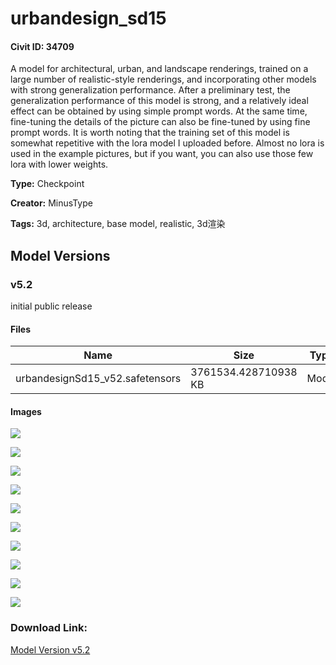 # urbandesign_sd15

#### Civit ID: 34709

<p>A model for architectural, urban, and landscape renderings, trained on a large number of realistic-style renderings, and incorporating other models with strong generalization performance. After a preliminary test, the generalization performance of this model is strong, and a relatively ideal effect can be obtained by using simple prompt words. At the same time, fine-tuning the details of the picture can also be fine-tuned by using fine prompt words. It is worth noting that the training set of this model is somewhat repetitive with the lora model I uploaded before. Almost no lora is used in the example pictures, but if you want, you can also use those few lora with lower weights.</p>

**Type:** Checkpoint

**Creator:** MinusType

**Tags:** 3d, architecture, base model, realistic, 3d渲染

## Model Versions

### v5.2

<p>initial public release</p>

#### Files

| Name | Size | Type | Format | Download Url | AutoV1 | AutoV2 | SHA256 | CRC32 | BLAKE3 |
| --- | --- | --- | --- | --- | --- | --- | --- | --- | --- |
| urbandesignSd15_v52.safetensors | 3761534.428710938 KB | Model | SafeTensor | https://civitai.com/api/download/models/40980 | DE2F2560 | 6DE3001782 | 6DE3001782E2824D4FAF6519023A1DD1B8B0846E54764E87421C3B671D655226 | 18F80922 | 26EC4A5C7EDE1C33AAA0949B087B12202210EC62FCECC77CDA6C718A54546322 |

#### Images

<p><img src="https://image.civitai.com/xG1nkqKTMzGDvpLrqFT7WA/22a25536-8cc2-4ccb-6117-8280d6ad5100/width=450/455972.jpeg" /></p>

<p><img src="https://image.civitai.com/xG1nkqKTMzGDvpLrqFT7WA/6aa31c49-1104-44db-a901-71f3be9b0100/width=450/455974.jpeg" /></p>

<p><img src="https://image.civitai.com/xG1nkqKTMzGDvpLrqFT7WA/876b4bc7-66b1-4bd1-1633-3fff211b2d00/width=450/455971.jpeg" /></p>

<p><img src="https://image.civitai.com/xG1nkqKTMzGDvpLrqFT7WA/95f7e89c-a36f-469a-3240-1c766a53f900/width=450/455970.jpeg" /></p>

<p><img src="https://image.civitai.com/xG1nkqKTMzGDvpLrqFT7WA/144a1cb8-8af8-4060-9ee9-6a9fb100bc00/width=450/455976.jpeg" /></p>

<p><img src="https://image.civitai.com/xG1nkqKTMzGDvpLrqFT7WA/13d490eb-c6f6-44b7-4211-53ca3e4ef200/width=450/455973.jpeg" /></p>

<p><img src="https://image.civitai.com/xG1nkqKTMzGDvpLrqFT7WA/51d485a6-37ea-4cef-9741-e94ac1ab6f00/width=450/455984.jpeg" /></p>

<p><img src="https://image.civitai.com/xG1nkqKTMzGDvpLrqFT7WA/a581b87c-1c94-4249-279c-a884aa1e6000/width=450/455979.jpeg" /></p>

<p><img src="https://image.civitai.com/xG1nkqKTMzGDvpLrqFT7WA/3a8e4cb7-e811-4a3d-4fe0-a60ea16c7f00/width=450/455981.jpeg" /></p>

<p><img src="https://image.civitai.com/xG1nkqKTMzGDvpLrqFT7WA/a4284f7d-2136-49ed-bb7e-7e3be6892a00/width=450/455969.jpeg" /></p>

### Download Link:

[Model Version v5.2](https://civitai.com/api/download/models/40980)

